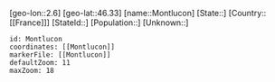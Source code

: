 ﻿---
location: [46.33,2.6]
mapzoom: [7,12] 
mapmarker: city 
type: City
tags:
- geo/City


SpocWebEntityId: 32584
isDeleted: false
confidential: public

---
[geo-lon::2.6]
[geo-lat::46.33]
[name::Montlucon]
[State::]
[Country::[[France]]]
[StateId::]
[Population::]
[Unknown::]


```leaflet
id: Montlucon
coordinates: [[Montlucon]]
markerFile: [[Montlucon]]
defaultZoom: 11 
maxZoom: 18
```
